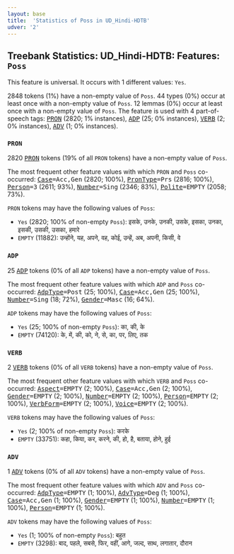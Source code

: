 ```yaml
---
layout: base
title:  'Statistics of Poss in UD_Hindi-HDTB'
udver: '2'
---
```


## Treebank Statistics: UD_Hindi-HDTB: Features: `Poss`

This feature is universal.
It occurs with 1 different values: `Yes`.

2848 tokens (1%) have a non-empty value of `Poss`.
44 types (0%) occur at least once with a non-empty value of `Poss`.
12 lemmas (0%) occur at least once with a non-empty value of `Poss`.
The feature is used with 4 part-of-speech tags: <tt><a href="hi_hdtb-pos-PRON.html">PRON</a></tt> (2820; 1% instances), <tt><a href="hi_hdtb-pos-ADP.html">ADP</a></tt> (25; 0% instances), <tt><a href="hi_hdtb-pos-VERB.html">VERB</a></tt> (2; 0% instances), <tt><a href="hi_hdtb-pos-ADV.html">ADV</a></tt> (1; 0% instances).

### `PRON`

2820 <tt><a href="hi_hdtb-pos-PRON.html">PRON</a></tt> tokens (19% of all `PRON` tokens) have a non-empty value of `Poss`.

The most frequent other feature values with which `PRON` and `Poss` co-occurred: <tt><a href="hi_hdtb-feat-Case.html">Case</a></tt><tt>=Acc,Gen</tt> (2820; 100%), <tt><a href="hi_hdtb-feat-PronType.html">PronType</a></tt><tt>=Prs</tt> (2816; 100%), <tt><a href="hi_hdtb-feat-Person.html">Person</a></tt><tt>=3</tt> (2611; 93%), <tt><a href="hi_hdtb-feat-Number.html">Number</a></tt><tt>=Sing</tt> (2346; 83%), <tt><a href="hi_hdtb-feat-Polite.html">Polite</a></tt><tt>=EMPTY</tt> (2058; 73%).

`PRON` tokens may have the following values of `Poss`:

* `Yes` (2820; 100% of non-empty `Poss`): इसके, उनके, उनकी, उसके, इसका, उनका, इसकी, उसकी, उसका, हमारे
* `EMPTY` (11882): उन्होंने, यह, अपने, वह, कोई, उन्हें, अब, अपनी, किसी, वे

### `ADP`

25 <tt><a href="hi_hdtb-pos-ADP.html">ADP</a></tt> tokens (0% of all `ADP` tokens) have a non-empty value of `Poss`.

The most frequent other feature values with which `ADP` and `Poss` co-occurred: <tt><a href="hi_hdtb-feat-AdpType.html">AdpType</a></tt><tt>=Post</tt> (25; 100%), <tt><a href="hi_hdtb-feat-Case.html">Case</a></tt><tt>=Acc,Gen</tt> (25; 100%), <tt><a href="hi_hdtb-feat-Number.html">Number</a></tt><tt>=Sing</tt> (18; 72%), <tt><a href="hi_hdtb-feat-Gender.html">Gender</a></tt><tt>=Masc</tt> (16; 64%).

`ADP` tokens may have the following values of `Poss`:

* `Yes` (25; 100% of non-empty `Poss`): का, की, के
* `EMPTY` (74120): के, में, की, को, ने, से, का, पर, लिए, तक

### `VERB`

2 <tt><a href="hi_hdtb-pos-VERB.html">VERB</a></tt> tokens (0% of all `VERB` tokens) have a non-empty value of `Poss`.

The most frequent other feature values with which `VERB` and `Poss` co-occurred: <tt><a href="hi_hdtb-feat-Aspect.html">Aspect</a></tt><tt>=EMPTY</tt> (2; 100%), <tt><a href="hi_hdtb-feat-Case.html">Case</a></tt><tt>=Acc,Gen</tt> (2; 100%), <tt><a href="hi_hdtb-feat-Gender.html">Gender</a></tt><tt>=EMPTY</tt> (2; 100%), <tt><a href="hi_hdtb-feat-Number.html">Number</a></tt><tt>=EMPTY</tt> (2; 100%), <tt><a href="hi_hdtb-feat-Person.html">Person</a></tt><tt>=EMPTY</tt> (2; 100%), <tt><a href="hi_hdtb-feat-VerbForm.html">VerbForm</a></tt><tt>=EMPTY</tt> (2; 100%), <tt><a href="hi_hdtb-feat-Voice.html">Voice</a></tt><tt>=EMPTY</tt> (2; 100%).

`VERB` tokens may have the following values of `Poss`:

* `Yes` (2; 100% of non-empty `Poss`): करके
* `EMPTY` (33751): कहा, किया, कर, करने, की, हो, है, बताया, होने, हुई

### `ADV`

1 <tt><a href="hi_hdtb-pos-ADV.html">ADV</a></tt> tokens (0% of all `ADV` tokens) have a non-empty value of `Poss`.

The most frequent other feature values with which `ADV` and `Poss` co-occurred: <tt><a href="hi_hdtb-feat-AdpType.html">AdpType</a></tt><tt>=EMPTY</tt> (1; 100%), <tt><a href="hi_hdtb-feat-AdvType.html">AdvType</a></tt><tt>=Deg</tt> (1; 100%), <tt><a href="hi_hdtb-feat-Case.html">Case</a></tt><tt>=Acc,Gen</tt> (1; 100%), <tt><a href="hi_hdtb-feat-Gender.html">Gender</a></tt><tt>=EMPTY</tt> (1; 100%), <tt><a href="hi_hdtb-feat-Number.html">Number</a></tt><tt>=EMPTY</tt> (1; 100%), <tt><a href="hi_hdtb-feat-Person.html">Person</a></tt><tt>=EMPTY</tt> (1; 100%).

`ADV` tokens may have the following values of `Poss`:

* `Yes` (1; 100% of non-empty `Poss`): बहुत
* `EMPTY` (3298): बाद, पहले, सबसे, फिर, वहीं, आगे, जल्द, साथ, लगातार, दौरान

